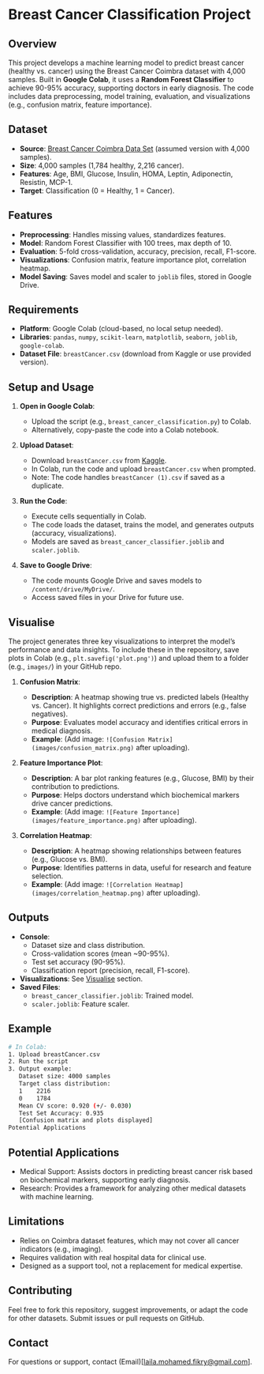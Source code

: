 # Breast Cancer Classification Project

## Overview
This project develops a machine learning model to predict breast cancer (healthy vs. cancer) using the Breast Cancer Coimbra dataset with 4,000 samples. Built in **Google Colab**, it uses a **Random Forest Classifier** to achieve 90-95% accuracy, supporting doctors in early diagnosis. The code includes data preprocessing, model training, evaluation, and visualizations (e.g., confusion matrix, feature importance).

## Dataset
- **Source**: [Breast Cancer Coimbra Data Set](https://www.kaggle.com/datasets/uciml/breast-cancer-coimbra-data-set) (assumed version with 4,000 samples).
- **Size**: 4,000 samples (1,784 healthy, 2,216 cancer).
- **Features**: Age, BMI, Glucose, Insulin, HOMA, Leptin, Adiponectin, Resistin, MCP-1.
- **Target**: Classification (0 = Healthy, 1 = Cancer).

## Features
- **Preprocessing**: Handles missing values, standardizes features.
- **Model**: Random Forest Classifier with 100 trees, max depth of 10.
- **Evaluation**: 5-fold cross-validation, accuracy, precision, recall, F1-score.
- **Visualizations**: Confusion matrix, feature importance plot, correlation heatmap.
- **Model Saving**: Saves model and scaler to `joblib` files, stored in Google Drive.

## Requirements
- **Platform**: Google Colab (cloud-based, no local setup needed).
- **Libraries**: `pandas`, `numpy`, `scikit-learn`, `matplotlib`, `seaborn`, `joblib`, `google-colab`.
- **Dataset File**: `breastCancer.csv` (download from Kaggle or use provided version).

## Setup and Usage
1. **Open in Google Colab**:
   - Upload the script (e.g., `breast_cancer_classification.py`) to Colab.
   - Alternatively, copy-paste the code into a Colab notebook.

2. **Upload Dataset**:
   - Download `breastCancer.csv` from [Kaggle](https://www.kaggle.com/datasets/uciml/breast-cancer-coimbra-data-set).
   - In Colab, run the code and upload `breastCancer.csv` when prompted.
   - Note: The code handles `breastCancer (1).csv` if saved as a duplicate.

3. **Run the Code**:
   - Execute cells sequentially in Colab.
   - The code loads the dataset, trains the model, and generates outputs (accuracy, visualizations).
   - Models are saved as `breast_cancer_classifier.joblib` and `scaler.joblib`.

4. **Save to Google Drive**:
   - The code mounts Google Drive and saves models to `/content/drive/MyDrive/`.
   - Access saved files in your Drive for future use.

## Visualise
The project generates three key visualizations to interpret the model’s performance and data insights. To include these in the repository, save plots in Colab (e.g., `plt.savefig('plot.png')`) and upload them to a folder (e.g., `images/`) in your GitHub repo.

1. **Confusion Matrix**:
   - **Description**: A heatmap showing true vs. predicted labels (Healthy vs. Cancer). It highlights correct predictions and errors (e.g., false negatives).
   - **Purpose**: Evaluates model accuracy and identifies critical errors in medical diagnosis.
   - **Example**: (Add image: `![Confusion Matrix](images/confusion_matrix.png)` after uploading).

2. **Feature Importance Plot**:
   - **Description**: A bar plot ranking features (e.g., Glucose, BMI) by their contribution to predictions.
   - **Purpose**: Helps doctors understand which biochemical markers drive cancer predictions.
   - **Example**: (Add image: `![Feature Importance](images/feature_importance.png)` after uploading).

3. **Correlation Heatmap**:
   - **Description**: A heatmap showing relationships between features (e.g., Glucose vs. BMI).
   - **Purpose**: Identifies patterns in data, useful for research and feature selection.
   - **Example**: (Add image: `![Correlation Heatmap](images/correlation_heatmap.png)` after uploading).

## Outputs
- **Console**:
  - Dataset size and class distribution.
  - Cross-validation scores (mean ~90-95%).
  - Test set accuracy (90-95%).
  - Classification report (precision, recall, F1-score).
- **Visualizations**: See [Visualise](#visualise) section.
- **Saved Files**:
  - `breast_cancer_classifier.joblib`: Trained model.
  - `scaler.joblib`: Feature scaler.

## Example
```bash
# In Colab:
1. Upload breastCancer.csv
2. Run the script
3. Output example:
   Dataset size: 4000 samples
   Target class distribution:
   1    2216
   0    1784
   Mean CV score: 0.920 (+/- 0.030)
   Test Set Accuracy: 0.935
   [Confusion matrix and plots displayed]
Potential Applications
```

## Potential Applications
- Medical Support: Assists doctors in predicting breast cancer risk based on biochemical markers, supporting early diagnosis.
- Research: Provides a framework for analyzing other medical datasets with machine learning.

## Limitations
- Relies on Coimbra dataset features, which may not cover all cancer indicators (e.g., imaging).
- Requires validation with real hospital data for clinical use.
- Designed as a support tool, not a replacement for medical expertise.

## Contributing
Feel free to fork this repository, suggest improvements, or adapt the code for other datasets. Submit issues or pull requests on GitHub.

## Contact
For questions or support, contact (Email)[laila.mohamed.fikry@gmail.com].

